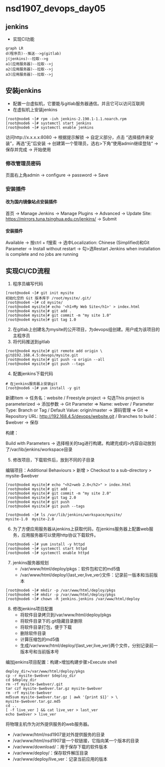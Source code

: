 # nsd1907_devops_day05

## jenkins

- 实现CI功能

```mermaid
graph LR
d(程序员)--推送-->g(gitlab)
j(jenkins)--拉取-->g
a1(应用服务器)--拉取-->j
a2(应用服务器)--拉取-->j
a3(应用服务器)--拉取-->j
```

## 安装jenkins

- 配置一台虚拟机，它要能与gitlab服务器通信。并且它可以访问互联网
- 在虚拟机上安装jenkins

```shell
[root@node6 ~]# rpm -ivh jenkins-2.190.1-1.1.noarch.rpm 
[root@node6 ~]# systemctl start jenkins
[root@node6 ~]# systemctl enable jenkins
```

访问http://x.x.x.x:8080 -> 根据提示解锁 -> 自定义部分，点击
“选择插件来安装”，再选“无”后安装 -> 创建第一个管理员，选右>下角“使用admin继续登陆“ -> 保存并完成 -> 开始使用

### 修改管理员密码

页面右上角admin -> configure -> password -> Save

### 安装插件

#### 改为国内镜像站点安装插件

首页 -> Manage Jenkins -> Manage Plugins -> Advanced -> Update Site: https://mirrors.tuna.tsinghua.edu.cn/jenkins/ -> Submit

#### 安装插件

Available -> 按ctrl + f搜索 -> 选中Localization: Chinese (Simplified)和Git Parameter -> Install without restart -> 勾>选Restart Jenkins when installation is complete and no jobs are running

## 实现CI/CD流程

1. 程序员编写代码

```shell
[root@node4 ~]# git init mysite
初始化空的 Git 版本库于 /root/mysite/.git/
[root@node4 ~]# cd mysite/
[root@node4 mysite]# echo '<h1>My Web Site</h1>' > index.html
[root@node4 mysite]# git add .
[root@node4 mysite]# git commit -m "my site 1.0"
[root@node4 mysite]# git tag 1.0
```

2. 在gitlab上创建名为mysite的公开项目，为devops组创建。用户成为该项目的主程序员
3. 将代码推送到gitlab

```shell
[root@node4 mysite]# git remote add origin \
git@192.168.4.5:devops/mysite.git
[root@node4 mysite]# git push -u origin --all
[root@node4 mysite]# git push --tags
```

4. 配置jenkins下载代码

```shell
# 在jenkins服务器上安装git
[root@node6 ~]# yum install -y git
```

新建Item -> 任务名：website / Freestyle project -> 勾选This project is parameterized -> 添加参数 -> Git Parameter => Name: webver / Parameter Type: Branch or Tag  / Default Value: origin/master -> 源码管理 => Git => Repository URL: http://192.168.4.5/devops/website.git / Branches to build：$webver -> 保存

构建：

Build with Parameters -> 选择相关的tag进行构建。构建完成的>内容自动放到了/var/lib/jenkins/workspace目录

5. 修改项目，下载软件后，放到不同的子目录

编辑项目：Additional Behaviours > 新增 > Checkout to a sub-directory > mysite-$webver

```shell
[root@node4 mysite]# echo "<h2>web 2.0</h2>" > index.html 
[root@node4 mysite]# git add .
[root@node4 mysite]# git commit -m "my site 2.0"
[root@node4 mysite]# git tag 2.0
[root@node4 mysite]# git push
[root@node4 mysite]# git push --tags

[root@node6 ~]# ls /var/lib/jenkins/workspace/mysite/
mysite-1.0  mysite-2.0
```

6. 为了方便应用服务器从jenkins上获取代码，在jenkins服务器上配置web服务，应用服务器可以使用http协议下载软件。

```shell
[root@node6 ~]# yum install -y httpd
[root@node6 ~]# systemctl start httpd
[root@node6 ~]# systemctl enable httpd
```

7. jenkins服务器规划
   - /var/www/html/deploy/pkgs：软件包和它的md5值
   - /var/www/html/deploy/{last_ver,live_ver}文件：记录前一版本和当前版本

```shell
[root@node6 ~]# mkdir -p /var/www/html/deploy/pkgs
[root@node6 ~]# mkdir -p /var/www/html/deploy/pkgs
[root@node6 ~]# chown -R jenkins.jenkins /var/www/html/deploy
```

8. 修改jenkins项目配置
   - 将软件目录拷贝到/var/www/html/deploy/pkgs
   - 将软件目录下的.git隐藏目录删除
   - 将软件目录打包，便于下载
   - 删除软件目录
   - 计算压缩包的md5值
   -  生成/var/www/html/deploy/{last_ver,live_ver}两个文件，分别记录前一版本号和当前版本号

编加jenkins项目配置：构建>增加构建步骤>Execute shell

```shell
deploy_dir=/var/www/html/deploy/pkgs
cp -r mysite-$webver $deploy_dir
cd $deploy_dir
rm -rf mysite-$webver/.git
tar czf mysite-$webver.tar.gz mysite-$webver
rm -rf mysite-$webver
md5sum mysite-$webver.tar.gz | awk '{print $1}' > \
mysite-$webver.tar.gz.md5
cd ..
[ -f live_ver ] && cat live_ver > last_ver
echo $webver > live_ver
```

将物理主机作为对外提供服务的web服务器。

- /var/www/html/nsd1907是对外提供服务的目录
- /var/www/html/nsd1907是一个软链接，它指向某一个版本的目录
- /var/www/download/：用于保存下载的软件版本
- /var/www/deploy/：保存软件解压目录
- /var/www/deploy/live_ver：记录当前应用的版本








